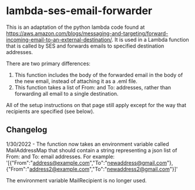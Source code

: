 # lambda-ses-email-forwarder

This is an adaptation of the python lambda code found at https://aws.amazon.com/blogs/messaging-and-targeting/forward-incoming-email-to-an-external-destination/. It is used in a Lambda function that is called by SES and forwards emails to specified destination addresses.

There are two primary differences:

1. This function includes the body of the forwarded email in the body of the new email, instead of attaching it as a .eml file.
2. This function takes a list of From: and To: addresses, rather than forwarding all email to a single destination.

All of the setup instructions on that page still apply except for the way that recipients are specified (see below).

## Changelog

1/30/2022 - The function now takes an environment variable called MailAddressMap that should contain a string representing a json list of From: and To: email addresses. For example: '[{"From":"address@example.com","To":"newaddress@gmail.com"},{"From":"address2@example.com","To":"newaddress2@gmail.com"}]'

The environment variable MailRecipient is no longer used.
